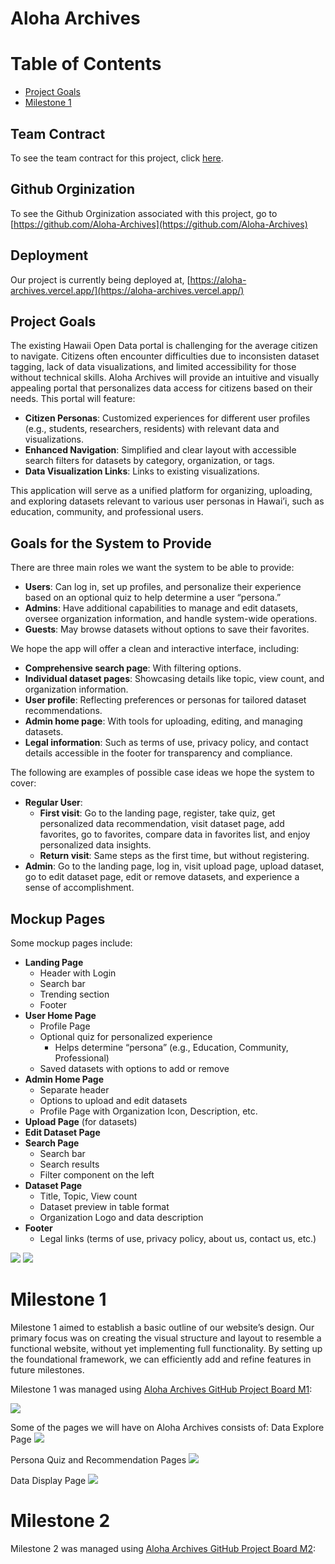 # Aloha Archives

# Table of Contents
- [Project Goals](#project-goals)
- [Milestone 1](#milestone-1)

## Team Contract
To see the team contract for this project, click [here](https://docs.google.com/document/d/1P-EUtJDOpm3DrSK2WEZ7VvwGKifwNqZ6sU6OpzdtIxc/edit?usp=sharing).

## Github Orginization
To see the Github Orginization associated with this project, go to [https://github.com/Aloha-Archives](https://github.com/Aloha-Archives)

## Deployment
Our project is currently being deployed at, [https://aloha-archives.vercel.app/](https://aloha-archives.vercel.app/)

## Project Goals
The existing Hawaii Open Data portal is challenging for the average citizen to navigate. Citizens often encounter difficulties due to
inconsisten dataset tagging, lack of data visualizations, and limited accessibility for those without technical skills. Aloha Archives will provide 
an intuitive and visually appealing portal that personalizes data access for citizens based on their needs. This portal will feature:

- **Citizen Personas**: Customized experiences for different user profiles (e.g., students, researchers, residents) with relevant data and visualizations.
- **Enhanced Navigation**: Simplified and clear layout with accessible search filters for datasets by category, organization, or tags.
- **Data Visualization Links**: Links to existing visualizations.

This application will serve as a unified platform for organizing, uploading, and exploring datasets relevant to various user personas in Hawai’i, such as education, community, and professional users.

## Goals for the System to Provide
There are three main roles we want the system to be able to provide:
- **Users**: Can log in, set up profiles, and personalize their experience based on an optional quiz to help determine a user “persona.”
- **Admins**: Have additional capabilities to manage and edit datasets, oversee organization information, and handle system-wide operations.
- **Guests**: May browse datasets without options to save their favorites.

We hope the app will offer a clean and interactive interface, including:
- **Comprehensive search page**: With filtering options.
- **Individual dataset pages**: Showcasing details like topic, view count, and organization information.
- **User profile**: Reflecting preferences or personas for tailored dataset recommendations.
- **Admin home page**: With tools for uploading, editing, and managing datasets.
- **Legal information**: Such as terms of use, privacy policy, and contact details accessible in the footer for transparency and compliance.

The following are examples of possible case ideas we hope the system to cover:
- **Regular User**:
    - **First visit**: Go to the landing page, register, take quiz, get personalized data recommendation, visit dataset page, add favorites, go to favorites, compare data in favorites list, and enjoy personalized data insights.
    - **Return visit**: Same steps as the first time, but without registering.
- **Admin**: Go to the landing page, log in, visit upload page, upload dataset, go to edit dataset page, edit or remove datasets, and experience a sense of accomplishment.

## Mockup Pages
Some mockup pages include:
- **Landing Page**
    - Header with Login
    - Search bar
    - Trending section
    - Footer
- **User Home Page**
    - Profile Page
    - Optional quiz for personalized experience
        - Helps determine “persona” (e.g., Education, Community, Professional)
    - Saved datasets with options to add or remove
- **Admin Home Page**
    - Separate header
    - Options to upload and edit datasets
    - Profile Page with Organization Icon, Description, etc.
- **Upload Page** (for datasets)
- **Edit Dataset Page**
- **Search Page**
    - Search bar
    - Search results
    - Filter component on the left
- **Dataset Page**
    - Title, Topic, View count
    - Dataset preview in table format
    - Organization Logo and data description
- **Footer**
    - Legal links (terms of use, privacy policy, about us, contact us, etc.)

<img src="pics/home.png">
<img src="pics/search.png">

# Milestone 1
Milestone 1 aimed to establish a basic outline of our website’s design. Our primary focus was on creating the visual structure and layout to resemble a functional website, without yet implementing full functionality. By setting up the foundational framework, we can efficiently add and refine features in future milestones.

Milestone 1 was managed using [Aloha Archives GitHub Project Board M1](https://github.com/orgs/Aloha-Archives/projects/1/views/1):

<img src="pics/m1-page.png">

Some of the pages we will have on Aloha Archives consists of:
Data Explore Page
<img src="pics/data-explore.jpg">

Persona Quiz and Recommendation Pages
<img src="pics/persona-reccomend.jpg">

Data Display Page
<img src="pics/data-display.jpg">

# Milestone 2
Milestone 2 was managed using [Aloha Archives GitHub Project Board M2](https://github.com/orgs/Aloha-Archives/projects/3):